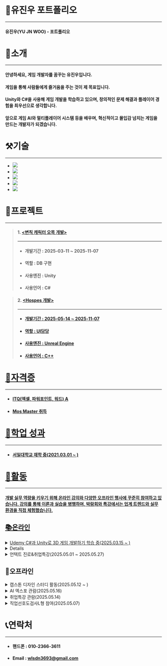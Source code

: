 # 📜유진우 포트폴리오
---
#### 유진우(YU JN WOO) - 포트폴리오
# 👋소개
---
#### 안녕하세요, 게임 개발자를 꿈꾸는 유진우입니다. 
#### 게임을 통해 사람들에게 즐거움을 주는 것이 제 목표입니다. 
#### Unity와 C#을 사용해 게임 개발을 학습하고 있으며, 창의적인 문제 해결과 플레이어 경험을 최우선으로 생각합니다. 
#### 앞으로 게임 AI와 멀티플레이어 시스템 등을 배우며, 혁신적이고 몰입감 넘치는 게임을 만드는 개발자가 되겠습니다.

# ⚒기술
---
+ <a href="https://github.com/JIN-YOO-YU/Study-Note/tree/main/Unity"> <img src="https://img.shields.io/badge/unity-%23000000.svg?style=for-the-badge&logo=unity&logoColor=white"/></a>
+ <a href="https://github.com/JIN-YOO-YU/Study-Note/tree/main/C%23"><img src="https://img.shields.io/badge/c%23-%23239120.svg?style=for-the-badge&logo=c-sharp&logoColor=white"/></a>
+ <a href="https://github.com/JIN-YOO-YU/Study-Note/tree/main/%EB%AA%A8%EB%B0%94%EC%9D%BC%ED%94%84%EB%A1%9C%EA%B7%B8%EB%9E%98%EB%B0%8D"><img src="https://img.shields.io/badge/Android%20Studio-3DDC84.svg?&style=for-the-badge&logo=Android%20Studio&logoColor=white"/>
+ <a href="https://github.com/JIN-YOO-YU/Study-Note/tree/main/UnrealEngine"><img src="https://img.shields.io/badge/unreal%20engine-313131?style=for-the-badge&logo=unrealengine&logoColor=white"/></a>
+ <a href="https://github.com/JIN-YOO-YU/Study-Note/tree/main/C++"><img src="https://img.shields.io/badge/C%2B%2B-00599C?style=for-the-badge&logo=c%2B%2B&logoColor=white"/></a>




# 📝프로젝트
---
> #### 1. <a href="https://github.com/JIN-YOO-YU/Omok"><변칙 캐릭터 오목 개발></a>
> ---
> + #### 개발기간 : 2025-03-11 ~ 2025-11-07
> + ####  역할 : DB 구현
> + ####  사용엔진 : Unity
> + ####  사용언어 : C#

> #### 2. <a href="https://github.com/Romely0325/Hospes"><Hospes 개발>
> ---
> + #### 개발기간 : 2025-05-14 ~ 2025-11-07
> + #### 역할 : UI담당
> + #### 사용엔진 : Unreal Engine
> + #### 사용언어 : C++


# 🧰자격증
---
+ #### <a href="https://github.com/JIN-YOO-YU/JIN-YOO-YU.github.io/blob/main/data/report.pdf">ITQ(엑셀, 파워포인트, 워드) A
+ #### <a href="https://github.com/JIN-YOO-YU/JIN-YOO-YU.github.io/blob/main/data/Cert139213253906.pdf">Mos Master 취득


# 💼학업 성과
---
+ #### 서일대학교 재학 중(2021.03.01 ~ )

# 🏃활동
---
#### 개발 실무 역량을 키우기 위해 온라인 강의와 다양한 오프라인 행사에 꾸준히 참여하고 있습니다. 강의를 통해 이론과 실습을 병행하며, 박람회와 특강에서는 업계 트렌드와 실무 환경을 직접 체험했습니다.
## 📚온라인
<details>
  <summary> Udemy C#과 Unity로 3D 게임 개발하기 학습 중(2025.03.15 ~ )</summary>
  
  - 학습 중...
</details>

<details>
  <summary>사이버진로교육센터 강의 학습 (2025.05.01 ~ 2025.05.27)</summary>

  - 시선을 사로잡는 서류전형 준비(2시간)
  - 요즘 대세(AI)가 알려주는 직업 정보(1시간)
  - 주요 직종별 진로계획 멘토링(공과계열 1시간)
  - #센스 있는 자기 PR: 자기소개서 A to Z(2시간)
  - 다양한 구직정보의 분석 및 활용 전략
  - 수료 인증서 발급 완료  
  - 수료증은 [PDF 보기](https://github.com/JIN-YOO-YU/JIN-YOO-YU.github.io/blob/main/data/J5_202103720_%EC%9C%A0%EC%A7%84%EC%9A%B0_%ED%95%A8%EC%84%9D%ED%98%84_%EC%82%AC%EC%9D%B4%EB%B2%84%EC%A7%84%EB%A1%9C%EA%B5%90%EC%9C%A1%EC%84%BC%ED%84%B0.pdf)
  - 후기 : 사이버진로교육센터 강의를 통해 서류전형 준비부터 자기소개서 작성, AI 기반 직업 정보, 공과계열 진로 멘토링, 구직 전략까지 실용적인 내용을 알차게 배웠습니다. 진로 고민 중인 분들께 추천합니다!

</details>

<details>
  <summary>언텍트 진로&취업특강(2025.05.01 ~ 2025.05.27)</summary>
  
  - 언텍트 진로특강(1시간)
  - 언텍트 튀업특강(1시간)
  - 수료증은 [PDF 보기](https://github.com/JIN-YOO-YU/JIN-YOO-YU.github.io/blob/main/data/J5_202103720_%EC%9C%A0%EC%A7%84%EC%9A%B0_%ED%95%A8%EC%84%9D%ED%98%84_%EC%96%B8%ED%85%8D%ED%8A%B8%EC%A7%84%EB%A1%9C%26%EC%B7%A8%EC%97%85%ED%8A%B9%EA%B0%95.pdf)
  - 후기 : 진로, 취업에 도움이됩니다.
</details>

## 🎪오프라인
<details>
  <summary>캡스톤 디자인 스터디 활동(2025.05.12 ~ )</summary>
  
  - 새 프로젝트 제안(HOSPES) 및 자료 작성
  - 유니티에서 언리얼로 개발환경 변경 및 학습
  - HOSPES 스토리보드 및 개발 계획 정립
  - 관련 자료는 [PDF 보기](https://github.com/JIN-YOO-YU/JIN-YOO-YU.github.io/blob/main/data/J5_202103720_%EC%9C%A0%EC%A7%84%EC%9A%B0_%ED%95%A8%EC%84%9D%ED%98%84_%EC%8A%A4%ED%84%B0%EB%94%94%ED%95%A9%EB%B3%B8.pdf)
  - 후기 : 아주 유익하고 도움이 됩니다.
</details>

<details>
  <summary>AI 엑스포 관람(2025.05.16)</summary>

  - AI활동보고서는 [PDF 보기](https://github.com/JIN-YOO-YU/JIN-YOO-YU.github.io/blob/main/data/J5_202103720_%EC%9C%A0%EC%A7%84%EC%9A%B0_%ED%95%A8%EC%84%9D%ED%98%84_AI%EC%97%91%EC%8A%A4%ED%8F%AC%ED%99%9C%EB%8F%99%EB%B3%B4%EA%B3%A0%EC%84%9C.pdf)
</details>
<details>
  <summary>취업특강 관람(2025.05.14)</summary>
  
  - 3학년 취업특강 관람
  - 취업특강확인서는 [PDF 보기](https://github.com/JIN-YOO-YU/JIN-YOO-YU.github.io/blob/main/data/J5_202103720_%EC%9C%A0%EC%A7%84%EC%9A%B0_%ED%95%A8%EC%84%9D%ED%98%84_%EC%B7%A8%EC%97%85%ED%8A%B9%EA%B0%95%ED%99%95%EC%9D%B8%EC%84%9C.pdf)
  - 후기 : 취업 준비에 필요한 정보들을 쉽게 이해할 수 있었고, 실질적인 팁도 많이 얻을 수 있어서 유익했어요
</details>

<details>
  <summary>직업선호도검사L형 참여(2025.05.07)</summary>
  
  - 직업선호도검사확인서는 [PDF 보기](https://github.com/JIN-YOO-YU/JIN-YOO-YU.github.io/blob/main/data/J5_202103720_%EC%9C%A0%EC%A7%84%EC%9A%B0_%ED%95%A8%EC%84%9D%ED%98%84_%EC%A7%81%EC%97%85%EC%84%A0%ED%98%B8%EB%8F%84%EA%B2%80%EC%82%ACL%ED%98%95%EC%B0%B8%EC%97%AC%ED%99%95%EC%9D%B8%EC%84%9C.pdf)
  - 후기 :

1. 검사 참여 과정
직업선호도검사 L형은 온라인으로 간편하게 참여할 수 있어서 접근성이 좋았습니다. 문항 수도 부담스럽지 않은 편이었고, 자신의 흥미와 선호를 솔직하게 체크할 수 있도록 구성되어 있었습니다. 각 문항에 대해 "좋아한다/싫어한다" 식으로 직관적으로 답할 수 있어 어렵지 않았어요.

2. 검사 결과
검사가 끝나면 바로 결과를 확인할 수 있는데, 나의 흥미 유형이 6가지(실재형, 탐구형, 예술형, 사회형, 진취형, 관습형)로 나누어져서 시각적으로 보기 좋게 정리되어 나옵니다. 각 유형별로 나의 점수와 성향이 설명되어 있어서, 내가 어떤 분야에 더 관심이 많은지, 어떤 직업군이 나와 잘 맞을지 한눈에 알 수 있었습니다. 저는 예술형이 나왔습니다.

3. 느낀 점
> 자기 이해에 도움: 평소 내가 어떤 일을 좋아하는지 막연하게만 알았는데, 검사를 통해 구체적으로 파악할 수 있어서 자기 이해에 큰 도움이 됐어요.

> 진로 탐색에 유용: 결과에 따라 추천 직업 리스트도 제공돼서, 진로를 고민하는 학생이나 직업을 바꿔야 할 때 참고하기 좋을 것 같아요.

> 신뢰도: 문항이 다양해서 단순한 성격검사보다 더 신뢰감이 느껴졌고, 실제 나의 관심사와도 잘 맞는 결과가 나왔습니다.

4. 아쉬운 점
검사 결과가 너무 광범위하게 나와서, 구체적인 직업을 추천받고 싶다면 추가적인 상담이 필요할 수도 있겠다는 생각이 들었습니다.
</details>

# 📞연락처
---
+ #### 핸드폰 : 010-2366-3611
+ #### Email : wlsdn3693@gmail.com
